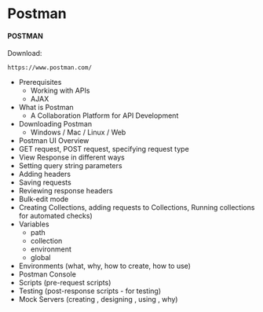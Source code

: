 # Postman 

#### POSTMAN

Download:

```
https://www.postman.com/
```


- Prerequisites
    - Working with APIs
    - AJAX
- What is Postman
    - A Collaboration Platform for API Development
- Downloading Postman
    - Windows / Mac / Linux / Web
- Postman UI Overview
- GET request, POST request, specifying request type
- View Response in different ways
- Setting query string parameters
- Adding headers
- Saving requests
- Reviewing response headers
- Bulk-edit mode
- Creating Collections, adding requests to Collections, Running collections for automated checks)
- Variables 
    - path
    - collection
    - environment
    - global
- Environments (what, why, how to create, how to use)
- Postman Console
- Scripts (pre-request scripts)
- Testing (post-response scripts - for testing)
- Mock Servers (creating , designing , using , why)
